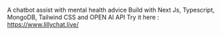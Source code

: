 A chatbot assist with mental health advice
Build with Next Js, Typescript, MongoDB, Tailwind CSS and OPEN AI API
Try it here : https://www.lillychat.live/
